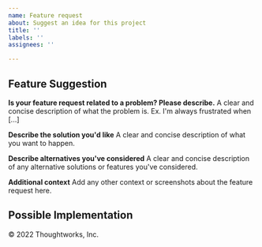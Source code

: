 ```yaml
---
name: Feature request
about: Suggest an idea for this project
title: ''
labels: ''
assignees: ''

---
```


<!--- Provide a general summary of the feature request in the Title above -->

## Feature Suggestion
**Is your feature request related to a problem? Please describe.**
A clear and concise description of what the problem is. Ex. I'm always frustrated when [...]

**Describe the solution you'd like**
A clear and concise description of what you want to happen.

**Describe alternatives you've considered**
A clear and concise description of any alternative solutions or features you've considered.

**Additional context**
Add any other context or screenshots about the feature request here.

## Possible Implementation
<!--- Not obligatory, but ideas as to the implementation of the addition or change -->

© 2022 Thoughtworks, Inc.